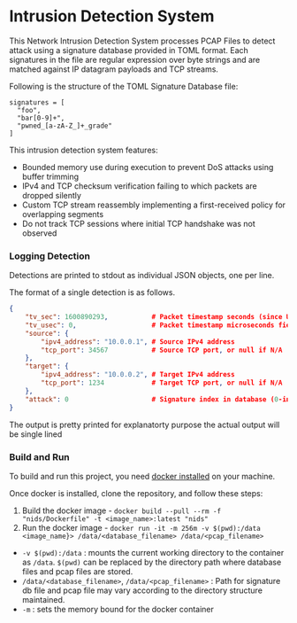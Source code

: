 # Intrusion Detection System
This Network Intrusion Detection System processes PCAP Files to detect attack using a signature database provided in TOML format. Each signatures in the file are regular expression over byte strings and are matched against IP datagram payloads and TCP streams.

Following is the structure of the TOML Signature Database file:
```
signatures = [
  "foo",
  "bar[0-9]+",
  "pwned_[a-zA-Z_]+_grade"
]
```
This intrusion detection system features:

- Bounded memory use during execution to prevent DoS attacks using buffer trimming
- IPv4 and TCP checksum verification failing to which packets are dropped silently
- Custom TCP stream reassembly implementing a first-received policy for overlapping segments
- Do not track TCP sessions where initial TCP handshake was not observed

### Logging Detection

Detections are printed to stdout as individual JSON objects, one per line. 

The format of a single detection is as follows.
```json
{
    "tv_sec": 1600890293,           # Packet timestamp seconds (since UNIX epoch)
    "tv_usec": 0,                   # Packet timestamp microseconds field
    "source": {
        "ipv4_address": "10.0.0.1", # Source IPv4 address
        "tcp_port": 34567           # Source TCP port, or null if N/A
    },
    "target": {
        "ipv4_address": "10.0.0.2", # Target IPv4 address
        "tcp_port": 1234            # Target TCP port, or null if N/A
    },
    "attack": 0                     # Signature index in database (0-indexed)
}
```
The output is pretty printed for explanatorty purpose the actual output will be single lined

### Build and Run

To build and run this project, you need [docker installed](https://docs.docker.com/engine/install/) on your machine.

Once docker is installed, clone the repository, and follow these steps:

1. Build the docker image - `docker build --pull --rm -f "nids/Dockerfile" -t <image_name>:latest "nids"`
2. Run the docker image - `docker run -it -m 256m -v $(pwd):/data <image_name}> /data/<database_filename> /data/<pcap_filename>`
  - `-v $(pwd):/data` : mounts the current working directory to the container as `/data`. `$(pwd)` can be replaced by the directory path where database files and pcap files are stored.
  - `/data/<database_filename>`, `/data/<pcap_filename>` : Path for signature db file and pcap file may vary according to the directory structure maintained.
  - `-m` : sets the memory bound for the docker container
